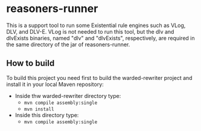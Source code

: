 # reasoners-runner


This is a support tool to run some Existential rule engines such as VLog, DLV, and DLV-E.
VLog is not needed to run this tool, but the dlv and dlvExists binaries, named "dlv" and "dlvExists", respectively, are required in the same directory of the jar of reasoners-runner.

## How to build
To build this project you need first to build the warded-rewriter project and install it in your local Maven repository:

- Inside thw warded-rewriter directory type:
    - `mvn compile assembly:single`
    - `mvn install`
- Inside this directory type:
    - `mvn compile assembly:single`
